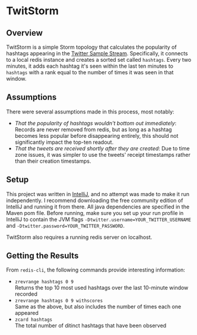 TwitStorm
=========

Overview
--------

TwitStorm is a simple Storm topology that calculates the popularity of hashtags appearing in the [Twitter Sample Stream][samplestream]. Specifically, it connects to a local redis instance and creates a sorted set called `hashtags`. Every two minutes, it adds each hashtag it's seen within the last ten minutes to `hashtags` with a rank equal to the number of times it was seen in that window.

 [samplestream]: https://dev.twitter.com/docs/api/1.1/get/statuses/sample

Assumptions
-----------

There were several assumptions made in this process, most notably:

 - _That the popularity of hashtags wouldn't bottom out immediately_: Records are never removed from redis, but as long as a hashtag becomes less popular before disappearing entirely, this should not significantly impact the top-ten readout.
 - _That the tweets are received shortly after they are created_: Due to time zone issues, it was simpler to use the tweets' receipt timestamps rather than their creation timestamps.

Setup
-----

This project was written in [IntelliJ][idea], and no attempt was made to make it run independently. I recommend downloading the free community edition of IntelliJ and running it from there. All java dependencies are specified in the Maven pom file. Before running, make sure you set up your run profile in IntelliJ to contain the JVM flags `-Dtwitter.username=YOUR_TWITTER_USERNAME` and `-Dtwitter.password=YOUR_TWITTER_PASSWORD`.

 [idea]: http://www.jetbrains.com/idea/

TwitStorm also requires a running redis server on localhost.

Getting the Results
-------------------

From `redis-cli`, the following commands provide interesting information:

 - `zrevrange hashtags 0 9`  
   Returns the top 10 most used hashtags over the last 10-minute window recorded
 - `zrevrange hashtags 0 9 withscores`  
   Same as the above, but also includes the number of times each one appeared
 - `zcard hashtags`  
   The total number of ditinct hashtags that have been observed
